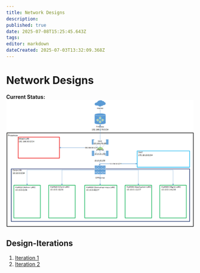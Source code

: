 ```yaml
---
title: Network Designs
description: 
published: true
date: 2025-07-08T15:25:45.643Z
tags: 
editor: markdown
dateCreated: 2025-07-03T13:32:09.368Z
---
```


# Network Designs

**Current Status:**
![final_design_v1.png](/homelab/infrastructure/final_design_v1.png)

## Design-Iterations
1. [Iteration 1](/home_lab/infrastructure/network_designs/iteration1)
2. [Iteration 2](/home_lab/infrastructure/network_designs/iteration2)

